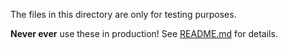 The files in this directory are only for testing purposes.

**Never ever** use these in production! See [README.md](../../../README.md#security---data-encryption---rsa-keys) for details.